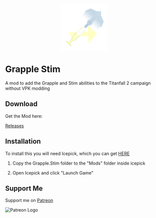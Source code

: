 <p align="center" style="text-align:center"><img width="150" height="150" src="https://raw.githubusercontent.com/taskinoz/Grapple-Stim/main/assets/grapple-stim-icon.png" alt="Titanfall 2 - Grapple/Stim Mod" /></p>

# Grapple Stim
A mod to add the Grapple and Stim abilities to the Titanfall 2 campaign without VPK modding

## Download

Get the Mod here:

[Releases](https://github.com/taskinoz/Grapple-Stim/releases)

## Installation

To install this you will need Icepick, which you can get [HERE](https://titanfallmods.com/)

1) Copy the Grapple.Stim folder to the "Mods" folder inside icepick

2) Open Icepick and click "Launch Game"

## Support Me

Support me on [Patreon](https://patreon.com/taskinoz)

![Patreon Logo](src="https://github.githubassets.com/images/modules/site/icons/funding_platforms/patreon.svg")
